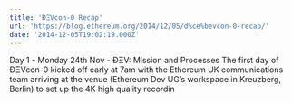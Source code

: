 ```yaml
---
title: 'ÐΞVcon-0 Recap'
url: 'https://blog.ethereum.org/2014/12/05/d%ce%bevcon-0-recap/'
date: '2014-12-05T19:02:19.000Z'
---
```

Day 1 - Monday 24th Nov - ÐΞV: Mission and Processes
The first day of ÐΞVcon-0 kicked off early at 7am with the Ethereum UK communications team arriving at the venue (Ethereum Dev UG’s workspace in Kreuzberg, Berlin) to set up the 4K high quality recordin